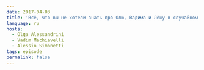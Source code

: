 ```yaml
---
date: 2017-04-03
title: 'Всё, что вы не хотели знать про Олю, Вадима и Лёшу в случайном выпуске'
language: ru
hosts:
  - Olga Alessandrini
  - Vadim Machiavelli
  - Alessio Simonetti
tags: episode
permalink: false
---
```

